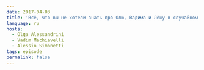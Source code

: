 ```yaml
---
date: 2017-04-03
title: 'Всё, что вы не хотели знать про Олю, Вадима и Лёшу в случайном выпуске'
language: ru
hosts:
  - Olga Alessandrini
  - Vadim Machiavelli
  - Alessio Simonetti
tags: episode
permalink: false
---
```

